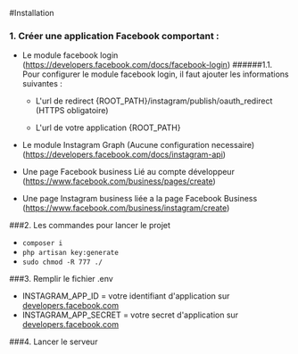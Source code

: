 #Installation


### 1. Créer une application Facebook comportant :
- Le module facebook login (https://developers.facebook.com/docs/facebook-login) 
    ######1.1. Pour configurer le module facebook login, il faut ajouter les informations suivantes :
    - L'url de redirect {ROOT_PATH}/instagram/publish/oauth_redirect (HTTPS obligatoire)
  
    - L'url de votre application {ROOT_PATH}
    
- Le module Instagram Graph (Aucune configuration necessaire) (https://developers.facebook.com/docs/instagram-api)

- Une page Facebook business Lié au compte développeur (https://www.facebook.com/business/pages/create)

- Une page Instagram business liée a la page Facebook Business (https://www.facebook.com/business/instagram/create)

###2. Les commandes pour lancer le projet
- `composer i`
- `php artisan key:generate`
- `sudo chmod -R 777 ./`

###3. Remplir le fichier .env

- INSTAGRAM_APP_ID = votre identifiant d'application sur [developers.facebook.com](developers.facebook.com)
- INSTAGRAM_APP_SECRET = votre secret d'application sur [developers.facebook.com](developers.facebook.com)

###4. Lancer le serveur
